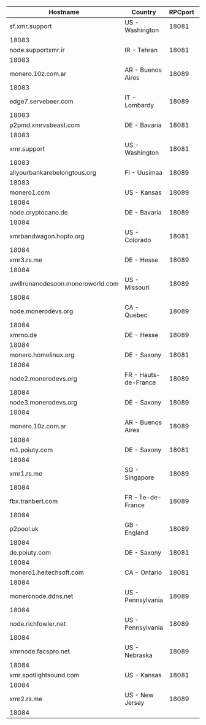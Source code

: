 Hostname | Country | RPCport | P2Pport
--- | --- | --- | ---
sf.xmr.support | US - Washington | 18081
 | 18083
node.supportxmr.ir | IR - Tehran | 18081
 | 18083
monero.10z.com.ar | AR - Buenos Aires | 18089
 | 18083
edge7.servebeer.com | IT - Lombardy | 18089
 | 18083
p2pmd.xmrvsbeast.com | DE - Bavaria | 18081
 | 18083
xmr.support | US - Washington | 18081
 | 18083
allyourbankarebelongtous.org | FI - Uusimaa | 18089
 | 18083
monero1.com | US - Kansas | 18089
 | 18084
node.cryptocano.de | DE - Bavaria | 18089
 | 18084
xmrbandwagon.hopto.org | US - Colorado | 18081
 | 18084
xmr3.rs.me | DE - Hesse | 18089
 | 18084
uwillrunanodesoon.moneroworld.com | US - Missouri | 18089
 | 18084
node.monerodevs.org | CA - Quebec | 18089
 | 18084
xmrno.de | DE - Hesse | 18089
 | 18084
monero.homelinux.org | DE - Saxony | 18081
 | 18084
node2.monerodevs.org | FR - Hauts-de-France | 18089
 | 18084
node3.monerodevs.org | DE - Saxony | 18089
 | 18084
monero.10z.com.ar | AR - Buenos Aires | 18089
 | 18084
m1.poiuty.com | DE - Saxony | 18081
 | 18084
xmr1.rs.me | SG - Singapore | 18089
 | 18084
fbx.tranbert.com | FR - Île-de-France | 18089
 | 18084
p2pool.uk | GB - England | 18089
 | 18084
de.poiuty.com | DE - Saxony | 18081
 | 18084
monero1.heitechsoft.com | CA - Ontario | 18081
 | 18084
moneronode.ddns.net | US - Pennsylvania | 18089
 | 18084
node.richfowler.net | US - Pennsylvania | 18089
 | 18084
xmrnode.facspro.net | US - Nebraska | 18089
 | 18084
xmr.spotlightsound.com | US - Kansas | 18081
 | 18084
xmr2.rs.me | US - New Jersey | 18089
 | 18084
